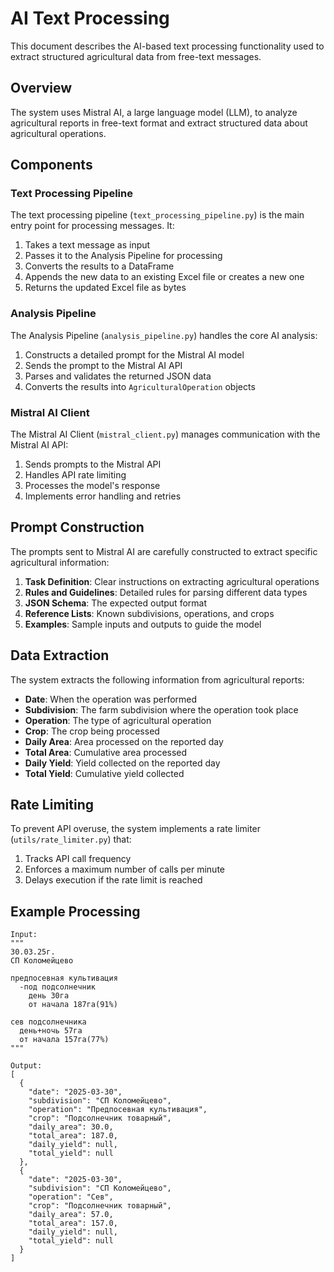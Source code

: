 # AI Text Processing

This document describes the AI-based text processing functionality used to extract structured agricultural data from free-text messages.

## Overview

The system uses Mistral AI, a large language model (LLM), to analyze agricultural reports in free-text format and extract structured data about agricultural operations.

## Components

### Text Processing Pipeline

The text processing pipeline (`text_processing_pipeline.py`) is the main entry point for processing messages. It:

1. Takes a text message as input
2. Passes it to the Analysis Pipeline for processing
3. Converts the results to a DataFrame
4. Appends the new data to an existing Excel file or creates a new one
5. Returns the updated Excel file as bytes

### Analysis Pipeline

The Analysis Pipeline (`analysis_pipeline.py`) handles the core AI analysis:

1. Constructs a detailed prompt for the Mistral AI model
2. Sends the prompt to the Mistral AI API
3. Parses and validates the returned JSON data
4. Converts the results into `AgriculturalOperation` objects

### Mistral AI Client

The Mistral AI Client (`mistral_client.py`) manages communication with the Mistral AI API:

1. Sends prompts to the Mistral API
2. Handles API rate limiting
3. Processes the model's response
4. Implements error handling and retries

## Prompt Construction

The prompts sent to Mistral AI are carefully constructed to extract specific agricultural information:

1. **Task Definition**: Clear instructions on extracting agricultural operations
2. **Rules and Guidelines**: Detailed rules for parsing different data types
3. **JSON Schema**: The expected output format
4. **Reference Lists**: Known subdivisions, operations, and crops
5. **Examples**: Sample inputs and outputs to guide the model

## Data Extraction

The system extracts the following information from agricultural reports:

- **Date**: When the operation was performed
- **Subdivision**: The farm subdivision where the operation took place
- **Operation**: The type of agricultural operation
- **Crop**: The crop being processed
- **Daily Area**: Area processed on the reported day
- **Total Area**: Cumulative area processed
- **Daily Yield**: Yield collected on the reported day
- **Total Yield**: Cumulative yield collected

## Rate Limiting

To prevent API overuse, the system implements a rate limiter (`utils/rate_limiter.py`) that:

1. Tracks API call frequency
2. Enforces a maximum number of calls per minute
3. Delays execution if the rate limit is reached

## Example Processing

```
Input:
"""
30.03.25г.
СП Коломейцево

предпосевная культивация  
  -под подсолнечник
    день 30га
    от начала 187га(91%)

сев подсолнечника 
  день+ночь 57га
  от начала 157га(77%)
"""

Output:
[
  {
    "date": "2025-03-30",
    "subdivision": "СП Коломейцево",
    "operation": "Предпосевная культивация",
    "crop": "Подсолнечник товарный",
    "daily_area": 30.0,
    "total_area": 187.0,
    "daily_yield": null,
    "total_yield": null
  },
  {
    "date": "2025-03-30",
    "subdivision": "СП Коломейцево",
    "operation": "Сев",
    "crop": "Подсолнечник товарный",
    "daily_area": 57.0,
    "total_area": 157.0,
    "daily_yield": null,
    "total_yield": null
  }
] 